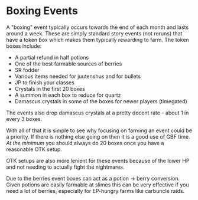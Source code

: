 # Boxing Events

A "boxing" event typically occurs towards the end of each month and lasts around a week. These are simply standard story events (not reruns) that have a token box which makes them typically rewarding to farm. The token boxes include:
- A partial refund in half potions
- One of the best farmable sources of berries
- SR fodder
- Various items needed for juutenshus and for bullets
- JP to finish your classes
- Crystals in the first 20 boxes
- A summon in each box to reduce for quartz
- Damascus crystals in some of the boxes for newer players (timegated)

The events also drop damascus crystals at a pretty decent rate - about 1 in every 3 boxes.

With all of that it is simple to see why focusing on farming an event could be a priority. If there is nothing else going on then it is a good use of GBF time. *At the minimum* you should always do 20 boxes once you have a reasonable OTK setup.

OTK setups are also more lenient for these events because of the lower HP and not needing to actually fight the nightmares.

Due to the berries event boxes can act as a potion -> berry conversion. Given potions are easily farmable at slimes this can be very effective if you need a lot of berries, especially for EP-hungry farms like carbuncle raids.
